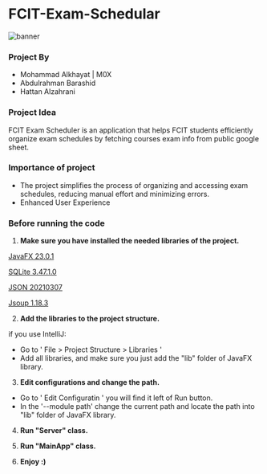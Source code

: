 # FCIT-Exam-Schedular
![banner](https://github.com/user-attachments/assets/c975752d-bf52-41b9-b27e-0e4db2f2be3b)

### Project By
- Mohammad Alkhayat | M0X
- Abdulrahman Barashid
- Hattan Alzahrani

### Project Idea
FCIT Exam Scheduler is an application that helps FCIT students efficiently organize exam schedules by fetching courses exam info from public google sheet.

### Importance of project
- The project simplifies the process of organizing and accessing exam schedules, reducing manual effort and minimizing errors.
- Enhanced User Experience

### Before running the code
1. **Make sure you have installed the needed libraries of the project.**

[JavaFX 23.0.1](https://openjfx.io/)

[SQLite 3.47.1.0](https://sqlitebrowser.org/blog/version-3-13-1-released/)

[JSON 20210307](https://mvnrepository.com/artifact/org.json/json/20210307)

[Jsoup 1.18.3](https://jsoup.org/download)

2. **Add the libraries to the project structure.**

  if you use IntelliJ:
  - Go to ' File > Project Structure > Libraries '
  - Add all libraries, and make sure you just add the "lib" folder of JavaFX library.
    
3. **Edit configurations and change the path.**

  - Go to ' Edit Configuratin ' you will find it left of Run button.
  - In the '--module path' change the current path and locate the path into "lib" folder of JavaFX library.

4. **Run "Server" class.**

5. **Run "MainApp" class.**

6. **Enjoy :)**
